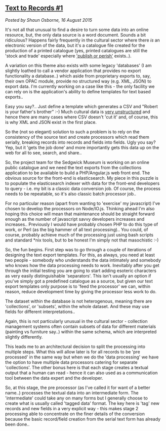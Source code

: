 ## [Text to Records #1](/blog/2015-08-16/)
*Posted by Shaun Osborne, 16 August 2015*

It's not all that unusual to find a desire to turn some data into an online resource, but, the only data source is a word document. Sounds a bit ridiculous? Happens fairly frequently in the cultural sector where there *is* an electronic version of the data, but it's a catalogue file created for the production of a printed catalogue (yes, printed catalogues are still the 'stock and trade' especially where ['publish or perish'](https://en.wikipedia.org/wiki/Publish_or_perish) exists..).

A variation on this theme also exists with some legacy 'databases' (I am slightly loathed to call a vendor application that provides no export functionality a database..) which aside from proprietary exports to, say, their own OPAC module, provide no structured way (e.g. XML, JSON) to export data.  I'm currently working on a case like this - the only facility we can rely on is the application's ability to define templates for text based exports..

Easy you say?.. Just define a template which generates a CSV and "Robert is your father's brother" :-)
Much cultural data is [very unstructured](/blog/2015-07-23/) and hence there are many cases where CSV doesn't 'cut it' and, of course, this is why XML and JSON exist in the first place.

So the (not so elegant) solution to such a problem is to rely on the consistency of the source text and create processors which read them serially, breaking records into records and fields into fields. Ugly you say? Yep, but it 'gets the job done' and more importantly gets this data up on the web for all to see, search, and share..

So, the project team for the Sedgwick Museum is working on an online public catalogue and we need the text exports from the collections application to be available to build a PHP/Angular.js web front end. The obvious source for the front-end is elasticsearch. My piece in this puzzle is to populate the elasticsearch indexer with data for the front-end developers to query - i.e. my bit is a classic data conversion job. Of course, the process needs to be repeatable, so it's also classic batch processor job..

For no particular reason (apart from wanting to 'exercise' my javascript) I've chosen to develop the processors on Node/IO.js. Thinking ahead I'm also hoping this choice will mean that maintenance should be straight forward enough as the number of javascript savvy developers increases and increases..
Previously I would have probably chosen PHP to do this type of work, or Perl (as the big hammer of all text processing)..
You could, of course, probably achieve much of the processing just using bash scripts and standard \*nix tools, but to be honest I'm simply not that masochistic :-)

So, the fun begins.  First step was to go through a couple of iterations of designing the text export templates. For this, as always, you need at least two people - somebody who understands the data intimately and somebody who knows how the data processing needs to work. Inevitably after you get through the initial testing you are going to start adding esoteric characters as very easily distinguishable 'separators'. This isn't usually an option if you've simply got a predefined catalogue as a source, but given our text export templates only purpose is to 'feed the processor' we can, within reason, reduce development time by giving the processor less work to do.

The dataset within the database is not heterogenous, meaning there are 'collections', or 'subsets', within the whole dataset. And these may use fields for different interpretations..

Again, this is not particularly unusual in the cultural sector - collection management systems often contain subsets of data for different materials (painting vs furniture say..) within the same schema, which are interpreted slightly differently.  

This leads me to an architectural decision to split the processing into multiple steps. What this will allow later is for all records to be 'pre processed' in the same way but when we do the 'data processing' we have the option to have multiple data processors catering for separate 'collections'. The other bonus here is that each stage creates a textual output that a human can read - hence it can also used as a communication tool between the data expert and the developer.

So, at this stage, the pre processor (as I've called it for want of a better name..) processes the textual data into an intermediate form. The 'intermediate' could take any on many forms but I generally choose to create what is usually called 'tagged data' format. The key here is 'tag' new records and new fields in a very explicit way - this makes stage 2 processing able to concentrate on the finer details of the conversion because the basic record/field creation from the serial text form has already been done..
